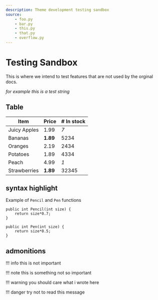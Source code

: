 ```yaml
---
description: Theme development testing sandbox 
source: 
    - foo.py 
    - bar.py 
    - this.py
    - that.py
    - overflow.py
---
```


# Testing Sandbox
This is where we intend to test features that are not used by the orginal docs.

*for example this is a test string*

## Table
| Item         | Price     | # In stock |
|--------------|-----------|------------|
| Juicy Apples | 1.99      | *7*        |
| Bananas      | **1.89**  | 5234       |
| Oranges      | 2.19      | 2434       |
| Potatoes     | 1.89      | 4334       |
| Peach        | 4.99      | *1*        |
| Strawberries | **1.89**  | 32345      |

## syntax highlight

Example of `Pencil` and `Pen` functions
```
public int Pencil(int size) {
    return size*0.7;
}

public int Pen(int size) {
    return size*0.5;
}
```
## admonitions

!!! info
    this is not important

!!! note
    this is something not so important 

!!! warning
    you should care what i wrote here

!!! danger
    try not to read this message

